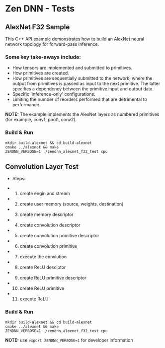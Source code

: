 # Zen DNN - Tests

## AlexNet F32 Sample
This C++ API example demonstrates how to build an AlexNet neural network topology for forward-pass inference.

### Some key take-aways include:

* How tensors are implemented and submitted to primitives.
* How primitives are created.
* How primitives are sequentially submitted to the network, where the output from primitives is passed as input to the next primitive. The latter specifies a dependency between the primitive input and output data.
* Specific 'inference-only' configurations.
* Limiting the number of reorders performed that are detrimental to performance.

**NOTE:** The example implements the AlexNet layers as numbered primitives (for example, conv1, pool1, conv2).

### Build & Run

```
mkdir build-alexnet && cd build-alexnet
cmake ../alexnet && make
ZENDNN_VERBOSE=1 ./zendnn_alexnet_f32_test cpu
```

## Convolution Layer Test
 * Steps:
 
 *  1. create engin and stream
 *  2. create user memory (source, weights, destination)
 *  3. create memory descriptor
 *  4. create convolution descriptor
 *  5. create convolution primitive descriptor
 *  6. create convolution primitive
 *  7. execute the convlution
 *  8. create ReLU desciptor
 *  9. create ReLU primitive descriptor
 *  10. create ReLU primitive
 *  11. execute ReLU

### Build & Run

```
mkdir build-alexnet && cd build-alexnet
cmake ../alexnet && make
ZENDNN_VERBOSE=1 ./zendnn_alexnet_f32_test cpu
```

**NOTE:** use `export ZENDNN_VERBOSE=1` for developer information